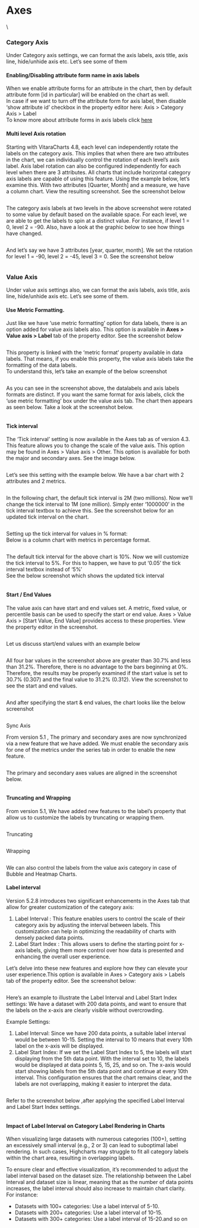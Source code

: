 # Axes

\


### Category Axis <a href="#category-axis" id="category-axis"></a>

Under Category axis settings, we can format the axis labels, axis title, axis line, hide/unhide axis etc. Let’s see some of them

#### Enabling/Disabling attribute form name in axis labels <a href="#enablingdisabling-attribute-form-name-in-axis-labels" id="enablingdisabling-attribute-form-name-in-axis-labels"></a>

When we enable attribute forms for an attribute in the chart, then by default attribute form \[id in particular] will be enabled on the chart as well.\
In case if we want to turn off the attribute form for axis label, then disable ‘show attribute id’ checkbox in the property editor here: Axis > Category Axis > Label\
To know more about attribute forms in axis labels click [here](https://about/guideCommonFeatures/attributeForms.html#choose-specific-attribute-forms-to-display-on-the-chart)

#### Multi level Axis rotation <a href="#multi-level-axis-rotation" id="multi-level-axis-rotation"></a>

Starting with VitaraCharts 4.8, each level can independently rotate the labels on the category axis. This implies that when there are two attributes in the chart, we can individually control the rotation of each level’s axis label. Axis label rotation can also be configured independently for each level when there are 3 attributes. All charts that include horizontal category axis labels are capable of using this feature. Using the example below, let’s examine this. With two attributes \[Quarter, Month] and a measure, we have a column chart. View the resulting screenshot. See the screenshot below

<figure><img src="../.gitbook/assets/axisRotation1.png" alt=""><figcaption></figcaption></figure>

The category axis labels at two levels in the above screenshot were rotated to some value by default based on the available space. For each level, we are able to get the labels to spin at a distinct value. For instance, if level 1 = 0, level 2 = -90. Also, have a look at the graphic below to see how things have changed.&#x20;

<figure><img src="../.gitbook/assets/axisRotation2.png" alt=""><figcaption></figcaption></figure>

And let’s say we have 3 attributes \[year, quarter, month]. We set the rotation for level 1 = -90, level 2 = -45, level 3 = 0. See the screenshot below

<figure><img src="../.gitbook/assets/axisRotation3.png" alt=""><figcaption></figcaption></figure>

### Value Axis <a href="#value-axis" id="value-axis"></a>

Under value axis settings also, we can format the axis labels, axis title, axis line, hide/unhide axis etc. Let’s see some of them.

#### Use Metric Formatting. <a href="#use-metric-formatting" id="use-metric-formatting"></a>

Just like we have ‘use metric formatting’ option for data labels, there is an option added for value axis labels also. This option is available in **Axes > Value axis > Label** tab of the property editor. See the screenshot below

<figure><img src="../.gitbook/assets/valueAxisLabelEditor.png" alt=""><figcaption></figcaption></figure>

This property is linked with the ‘metric format’ property available in data labels. That means, if you enable this property, the value axis labels take the formatting of the data labels.\
To understand this, let’s take an example of the below screenshot

<figure><img src="../.gitbook/assets/valueAxisLabelsSampleChart.png" alt=""><figcaption></figcaption></figure>

As you can see in the screenshot above, the datalabels and axis labels formats are distinct. If you want the same format for axis labels, click the ‘use metric formatting’ box under the value axis tab. The chart then appears as seen below. Take a look at the screenshot below.&#x20;

<figure><img src="../.gitbook/assets/valueAxisLabelsMetricFormat.png" alt=""><figcaption></figcaption></figure>

#### Tick interval <a href="#tick-interval" id="tick-interval"></a>

The ‘Tick interval’ setting is now available in the Axes tab as of version 4.3. This feature allows you to change the scale of the value axis. This option may be found in Axes > Value axis > Other. This option is available for both the major and secondary axes. See the image below.&#x20;

<figure><img src="../.gitbook/assets/tickIntervalPropEditor.png" alt=""><figcaption></figcaption></figure>

Let’s see this setting with the example below. We have a bar chart with 2 attributes and 2 metrics.

<figure><img src="../.gitbook/assets/tickIntervalChartDefault.png" alt=""><figcaption></figcaption></figure>

In the following chart, the default tick interval is 2M (two millions). Now we’ll change the tick interval to 1M (one million). Simply enter ‘1000000’ in the tick interval textbox to achieve this. See the screenshot below for an updated tick interval on the chart.&#x20;

<figure><img src="../.gitbook/assets/tickIntervalUpdatedChart.png" alt=""><figcaption></figcaption></figure>

Setting up the tick interval for values in % format:\
Below is a column chart with metrics in percentage format.

<figure><img src="../.gitbook/assets/tickIntervalPrcntdefault.png" alt=""><figcaption></figcaption></figure>

The default tick interval for the above chart is 10%. Now we will customize the tick interval to 5%. For this to happen, we have to put ‘0.05’ the tick interval textbox instead of ‘5%’\
See the below screenshot which shows the updated tick interval

<figure><img src="../.gitbook/assets/tickIntervalPrcntEditorApplied.png" alt=""><figcaption></figcaption></figure>

#### Start / End Values <a href="#start--end-values" id="start--end-values"></a>

The value axis can have start and end values set. A metric, fixed value, or percentile basis can be used to specify the start or end value. Axes > Value Axis > \[Start Value, End Value] provides access to these properties. View the property editor in the screenshot.&#x20;

<figure><img src="../.gitbook/assets/valueAxisStartEndEditor.png" alt=""><figcaption></figcaption></figure>

Let us discuss start/end values with an example below

<figure><img src="../.gitbook/assets/valueAxisStartEndSample (1).png" alt=""><figcaption></figcaption></figure>

All four bar values in the screenshot above are greater than 30.7% and less than 31.2%. Therefore, there is no advantage to the bars beginning at 0%. Therefore, the results may be properly examined if the start value is set to 30.7% (0.307) and the final value to 31.2% (0.312). View the screenshot to see the start and end values.&#x20;

<figure><img src="../.gitbook/assets/valueAxisStartEndSpecified.png" alt=""><figcaption></figcaption></figure>

And after specifying the start & end values, the chart looks like the below screenshot

<figure><img src="../.gitbook/assets/valueAxisStartEndApplied (1).png" alt=""><figcaption></figcaption></figure>



Sync Axis

From version 5.1 , The primary and secondary axes are now synchronized via a new feature that we have added. We must enable the secondary axis for one of the metrics under the series tab in order to enable the new feature.

<figure><img src="../.gitbook/assets/Primary1.png" alt=""><figcaption></figcaption></figure>

The primary and secondary axes values are aligned in the screenshot below.

<figure><img src="../.gitbook/assets/Primary12.png" alt=""><figcaption></figcaption></figure>

#### Truncating and Wrapping <a href="#truncating-and-wrapping" id="truncating-and-wrapping"></a>

From version 5.1, We have added new features to the label’s property that allow us to customize the labels by truncating or wrapping them.

<figure><img src="../.gitbook/assets/AxesLabel.png" alt=""><figcaption></figcaption></figure>

Truncating

<figure><img src="../.gitbook/assets/Truncate.png" alt=""><figcaption></figcaption></figure>

Wrapping

<figure><img src="../.gitbook/assets/Wrapping.png" alt=""><figcaption></figcaption></figure>

We can also control the labels from the value axis category in case of Bubble and Heatmap Charts.

#### Label interval <a href="#label-interval" id="label-interval"></a>

Version 5.2.8 introduces two significant enhancements in the Axes tab that allow for greater customization of the category axis:

1. Label Interval : This feature enables users to control the scale of their category axis by adjusting the interval between labels. This customization can help in optimizing the readability of charts with densely packed data points.
2. Label Start Index : This allows users to define the starting point for x-axis labels, giving them more control over how data is presented and enhancing the overall user experience.

Let’s delve into these new features and explore how they can elevate your user experience.This option is available in Axes > Category axis > Labels tab of the property editor. See the screenshot below:&#x20;

<figure><img src="../.gitbook/assets/interval1.png" alt=""><figcaption></figcaption></figure>

Here’s an example to illustrate the Label Interval and Label Start Index settings: We have a dataset with 200 data points, and want to ensure that the labels on the x-axis are clearly visible without overcrowding.

Example Settings:

1. Label Interval: Since we have 200 data points, a suitable label interval would be between 10-15. Setting the interval to 10 means that every 10th label on the x-axis will be displayed.
2. Label Start Index: If we set the Label Start Index to 5, the labels will start displaying from the 5th data point. With the interval set to 10, the labels would be displayed at data points 5, 15, 25, and so on. The x-axis would start showing labels from the 5th data point and continue at every 10th interval. This configuration ensures that the chart remains clear, and the labels are not overlapping, making it easier to interpret the data.

<figure><img src="../.gitbook/assets/interval2.png" alt=""><figcaption></figcaption></figure>

Refer to the screenshot below ,after applying the specified Label Interval and Label Start Index settings.&#x20;

<figure><img src="../.gitbook/assets/interval3.png" alt=""><figcaption></figcaption></figure>

#### Impact of Label Interval on Category Label Rendering in Charts <a href="#impact-of-label-interval-on-category-label-rendering-in-charts" id="impact-of-label-interval-on-category-label-rendering-in-charts"></a>

When visualizing large datasets with numerous categories (100+), setting an excessively small interval (e.g., 2 or 3) can lead to suboptimal label rendering. In such cases, Highcharts may struggle to fit all category labels within the chart area, resulting in overlapping labels.

To ensure clear and effective visualization, it’s recommended to adjust the label interval based on the dataset size. The relationship between the Label Interval and dataset size is linear, meaning that as the number of data points increases, the label interval should also increase to maintain chart clarity. For instance:

* Datasets with 100+ categories: Use a label interval of 5-10.
* Datasets with 200+ categories: Use a label interval of 10-15.
* Datasets with 300+ categories: Use a label interval of 15-20.and so on
